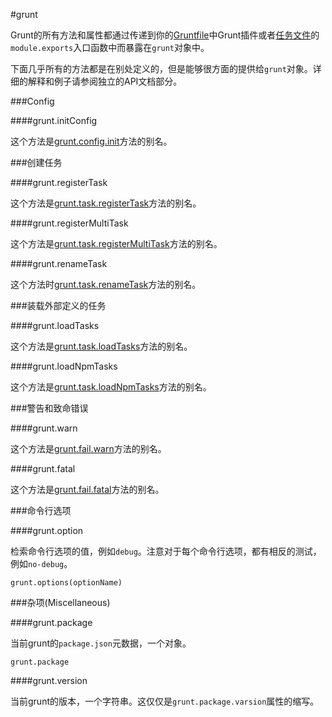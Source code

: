 #grunt

Grunt的所有方法和属性都通过传递到你的[Gruntfile](http://gruntjs.com/getting-started)中Grunt插件或者[任务文件](http://gruntjs.com/creating-tasks)的`module.exports`入口函数中而暴露在`grunt`对象中。

下面几乎所有的方法都是在别处定义的，但是能够很方面的提供给`grunt`对象。详细的解释和例子请参阅独立的API文档部分。

###Config

####grunt.initConfig

这个方法是[grunt.config.init](http://gruntjs.com/api/grunt.config#grunt.config.init)方法的别名。

###创建任务

####grunt.registerTask

这个方法是[grunt.task.registerTask](http://gruntjs.com/api/grunt.task#grunt.task.registertask)方法的别名。

####grunt.registerMultiTask

这个方法是[grunt.task.registerMultiTask](http://gruntjs.com/api/grunt.task#grunt.task.registermultitask)方法的别名。

####grunt.renameTask

这个方法时[grunt.task.renameTask](http://gruntjs.com/api/grunt.task#grunt.task.renametask)方法的别名。

###装载外部定义的任务

####grunt.loadTasks

这个方法是[grunt.task.loadTasks](http://gruntjs.com/grunt.task#grunt.task.loadtasks)方法的别名。

####grunt.loadNpmTasks

这个方法是[grunt.task.loadNpmTasks](http://gruntjs.com/grunt.task#grunt.task.loadnpmtasks)方法的别名。

###警告和致命错误

####grunt.warn

这个方法是[grunt.fail.warn](http://gruntjs.com/grunt.fail#grunt.fail.warn)方法的别名。

####grunt.fatal

这个方法是[grunt.fail.fatal](http://gruntjs.com/grunt.fail#grunt.fail.fatal)方法的别名。

###命令行选项

####grunt.option

检索命令行选项的值，例如`debug`。注意对于每个命令行选项，都有相反的测试，例如`no-debug`。

	grunt.options(optionName)
	
###杂项(Miscellaneous)

####grunt.package

当前grunt的`package.json`元数据，一个对象。

	grunt.package
	
####grunt.version

当前grunt的版本，一个字符串。这仅仅是`grunt.package.varsion`属性的缩写。
